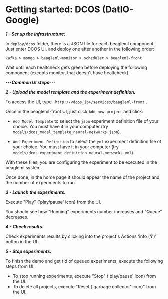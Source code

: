 # Getting started: DCOS (DatIO-Google)

***1 - Set up the infrastructure:***

In ```deploy/dcos``` folder, there is a JSON file for each beagleml component.
Just enter DCOS UI, and deploy one after another in the following order:
```
kafka > mongo > beagleml-monitor > scheduler > beagleml-front
```

Wait until each healtcheck gets green before deploying the following component (excepts monitor, that doesn't have healtcheck).

***---Common UI steps---***

***2 - Upload the model template and the experiment definition.***

To access the UI, type ``` http://<dcos_ip>/services/beagleml-front``` .

Once in the beagleml-front UI, just click ```Add new project``` and click:
-  ```Add Model Template``` to select the ```json``` experiment definition file of your choice.
You must have it in your computer (try ```models/dcos_model_template_neural-networks.json```).

-  ```Add Experiment Definition``` to select the ```yml``` experiment definition file of your choice.
You must have it in your computer (try ```models/dcos_experiment_definition_neural-networks.yml```).

With these files, you are configuring the experiment to be executed in the beagleml system.

Once done, in the home page it should appear the name of the project and the number of experiments to run.

***3 - Launch the experiments.***

Execute "Play" ('play/pause' icon) from the UI.

You should see how "Running" experiments number increases and "Queue" decreases.

***4 - Check results.***

Check experiments results by clicking into the project's Actions 'info ('i')'' button in the UI.

***5 - Stop experiments.***

To finish the demo and get rid of queued experiments, execute the following steps from UI:
-  To stop running experiments, execute "Stop" ('play/pause' icon) from the UI.
-  To delete all projects, execute "Reset ('garbage collector' icon)" from the UI.
